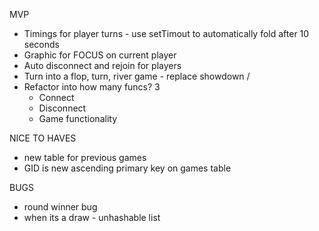 MVP
- Timings for player turns - use setTimout to automatically fold after 10 seconds
- Graphic for FOCUS on current player
- Auto disconnect and rejoin for players
- Turn into a flop, turn, river game - replace showdown /
- Refactor into how many funcs? 3
  - Connect
  - Disconnect
  - Game functionality

NICE TO HAVES
- new table for previous games
- GID is new ascending primary key on games table

BUGS
- round winner bug
- when its a draw - unhashable list